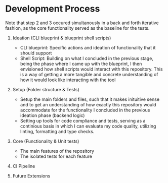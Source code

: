 # Development Process

Note that step 2 and 3 occured simultanously in a back and forth iterative fashion, as the core functionality served as the baseline for the tests.

1. Ideation (CLI blueprint & blueprint shell scripts)
    - CLI blueprint: Specific actions and ideation of functionality that it should support
    - Shell Script: Building on what I concluded in the previous stage, being the phase where I came up with the blueprint, I then envisioned how shell scripts would interact with this repository. This is a way of getting a more tangible and concrete understanding of how it would look like interacting with the tool

2. Setup (Folder structure & Tests)
    - Setup the main folders and files, such that it makes inituitive sense and to get an understanding of how exactly this repository would accommodate for the functionality I concluded in the previous ideation phase (backend logic)
    - Setting up tools for code compliance and tests, serving as a continious basis in which I can evaluate my code quality, utilizing linting, formatting and type checks.


3. Core (Functionality & Unit tests)
    - The main features of the repository
    - The isolated tests for each feature

4. CI Pipeline

5. Future Extensions
